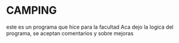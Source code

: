 # CAMPING
este es un programa que hice para la facultad
Aca dejo la logica del programa,  se
aceptan comentarios y sobre  mejoras 
